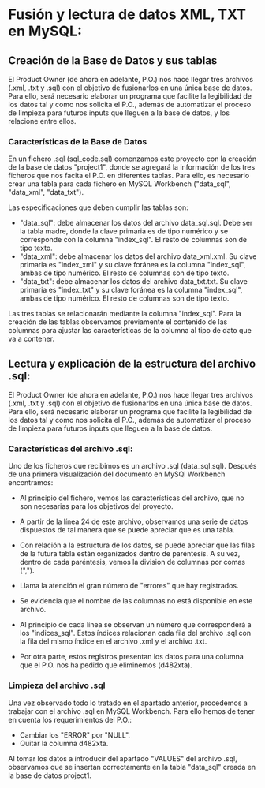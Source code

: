 # Fusión y lectura de datos XML, TXT en MySQL:

## Creación de la Base de Datos y sus tablas
El Product Owner (de ahora en adelante, P.O.) nos hace llegar tres archivos (.xml, .txt y .sql) con
 el objetivo de fusionarlos en una única base de datos. Para ello, será necesario elaborar un programa que facilite la legibilidad de los datos tal y como nos solicita el P.O., además de automatizar el proceso de limpieza para futuros inputs que lleguen a la base de datos, y los relacione entre ellos.

### Características de la Base de Datos
En un fichero .sql (sql_code.sql) comenzamos este proyecto con la creación de la base de datos "project1", donde se agregará la información de los tres ficheros que nos facita el P.O. en diferentes tablas. Para ello, es necesario crear una tabla para cada fichero en MySQL Workbench ("data_sql", "data_xml", "data_txt").

Las especificaciones que deben cumplir las tablas son:
- "data_sql": debe almacenar los datos del archivo data_sql.sql. Debe ser la tabla madre, donde la clave primaria es de tipo numérico y se corresponde con la columna "index_sql". El resto de columnas son de tipo texto.
- "data_xml": debe almacenar los datos del archivo data_xml.xml. Su clave primaria es "index_xml" y su clave foránea es la columna "index_sql", ambas de tipo numérico. El resto de columnas son de tipo texto.
- "data_txt": debe almacenar los datos del archivo data_txt.txt. Su clave primaria es "index_txt" y su clave foránea es la columna "index_sql", ambas de tipo numérico. El resto de columnas son de tipo texto.

Las tres tablas se relacionarán mediante la columna "index_sql".
Para la creación de las tablas observamos previamente el contenido de las columnas para ajustar las características de la columna al tipo de dato que va a contener.


## Lectura y explicación de la estructura del archivo .sql:
El Product Owner (de ahora en adelante, P.O.) nos hace llegar tres archivos (.xml, .txt y .sql) con el objetivo de fusionarlos en una única base de datos. Para ello, será necesario elaborar un programa que facilite la legibilidad de los datos tal y como nos solicita el P.O., además de automatizar el proceso de limpieza para futuros inputs que lleguen a la base de datos.

### Características del archivo .sql:


Uno de los ficheros que recibimos es un archivo .sql (data_sql.sql). Después de una primera visualización del documento en MySQl Workbench encontramos:

- Al principio del fichero, vemos las características del archivo, que no son necesarias para los objetivos del proyecto.

- A partir de la línea 24 de este archivo, observamos una serie de datos dispuestos de tal manera que se puede apreciar que es una tabla.

- Con relación a la estructura de los datos, se puede apreciar que las filas de la futura tabla están organizados dentro de paréntesis. A su vez, dentro de cada paréntesis, vemos la division de columnas por comas (",").

- Llama la atención el gran número de "errores" que hay registrados.

- Se evidencia que el nombre de las columnas no está disponible en este archivo.

- Al principio de cada línea se observan un número que corresponderá a los "indices_sql". Estos índices relacionan cada fila del archivo .sql con la fila del mismo índice en el archivo .xml y el archivo .txt.

- Por otra parte, estos registros presentan los datos para una columna que el P.O. nos ha pedido que eliminemos (d482xta).



### Limpieza del archivo .sql
Una vez observado todo lo tratado en el apartado anterior, procedemos a trabajar con el archivo .sql en MySQL Workbench. Para ello hemos de tener en cuenta los requerimientos del P.O.:
- Cambiar los "ERROR" por "NULL".
- Quitar la columna d482xta.

Al tomar los datos a introducir del apartado "VALUES" del archivo .sql, observamos que se insertan correctamente en la tabla "data_sql" creada en la base de datos project1.




